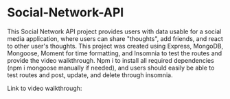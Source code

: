 # Social-Network-API
This Social Network API project provides users with data usable for a social media application, where users can share "thoughts", add friends, and react to other user's thoughts. This project was created using Express, MongoDB, Mongoose, Moment for time formatting, and Insomnia to test the routes and provide the video walkthrough. Npm i to install all required dependencies (npm i mongoose manually if needed), and users should easily be able to test routes and post, update, and delete through insomnia.

Link to video walkthrough: 
